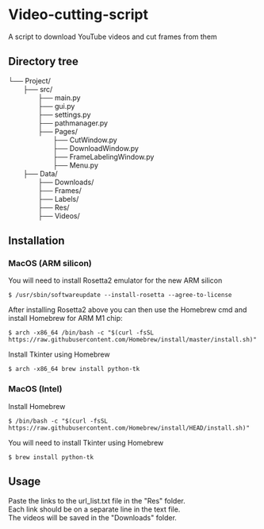 # Video-cutting-script
A script to download YouTube videos and cut frames from them

## Directory tree

<div>
    <span >└── Project/</span>
    <div style="margin-left: 30px"> 
        <span >├── src/</span>
        <div style="margin-left: 30px"> 
            <span >├── main.py</span><br>
            <span >├── gui.py</span><br>
            <span >├── settings.py</span><br>
            <span >├── pathmanager.py</span><br>
            <span >├── Pages/</span>
            <div style="margin-left: 30px"> 
                <span >├── CutWindow.py</span><br>
                <span >├── DownloadWindow.py</span><br>
                <span >├── FrameLabelingWindow.py</span><br>
                <span >├── Menu.py</span><br>
            </div>
        </div>
        <span >├── Data/</span>
        <div style="margin-left: 30px"> 
            <span >├── Downloads/</span><br>
            <span >├── Frames/</span><br>
            <span >├── Labels/</span><br>
            <span >├── Res/</span><br>
            <span >├── Videos/</span>
        </div>
    </div>
</div>

## Installation

### MacOS (ARM silicon)

You will need to install Rosetta2 emulator for the new ARM silicon 

```
$ /usr/sbin/softwareupdate --install-rosetta --agree-to-license
```

After installing Rosetta2 above you can then use the Homebrew cmd and install Homebrew for ARM M1 chip: 

```
$ arch -x86_64 /bin/bash -c "$(curl -fsSL https://raw.githubusercontent.com/Homebrew/install/master/install.sh)"
```

Install Tkinter using Homebrew

```
$ arch -x86_64 brew install python-tk
```

### MacOS (Intel)

Install Homebrew

``` 
$ /bin/bash -c "$(curl -fsSL https://raw.githubusercontent.com/Homebrew/install/HEAD/install.sh)"
```

You will need to install Tkinter using Homebrew

```
$ brew install python-tk
```


## Usage

Paste the links to the url_list.txt file in the "Res" folder. <br />
Each link should be on a separate line in the text file. <br />
The videos will be saved in the "Downloads" folder.

